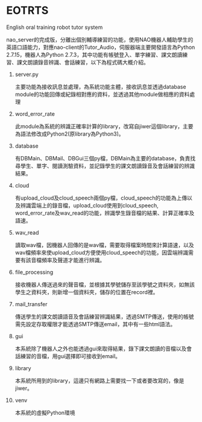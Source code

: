 # EOTRTS
English oral training robot tutor system


nao_server的完成版，分離出個別輔導練習的功能，使用NAO機器人輔助學生的英語口語能力，對應nao-client的Tutor_Audio，伺服器端主要開發語言為Python 2.7.15，機器人為Python 2.7.3，其中功能有帳號登入、單字練習、課文朗讀練習、課文朗讀錄音辨識、會話練習，以下為程式碼大概介紹。

1. server.py
    
    主要功能為接收訊息並處理，為系統功能主體，接收訊息並透過database module的功能回傳或紀錄相對應的資料，並透過其他module做相應的資料處理

2. word_error_rate
   
   此module為系統的辨識正確率計算的library，改寫自jiwer這個library，主要為語法修改成Python2(原library為Python3)。

3. database
    
    有DBMain、DBMail、DBGui三個py檔，DBMain為主要的database，負責找尋學生、單字、閱讀測驗資料，並記錄學生的課文朗讀錄音及會話練習的辨識結果。

4. cloud
    
    有upload_cloud及cloud_speech兩個py檔，cloud_speech的功能為上傳以及辨識雲端上的錄音檔，upload_cloud使用到cloud_speech, word_error_rate及wav_read的功能，辨識學生錄音檔的結果、計算正確率及語速。

5. wav_read
    
    讀取wav檔，因機器人回傳的是wav檔，需要取得檔案時間來計算語速，以及wav檔頻率來使upload_cloud方便使用cloud_speech的功能，因雲端辨識需要有該音檔頻率及聲道才能進行辨識。

6. file_processing
    
    接收機器人傳送過來的聲音檔，並根據其學號儲存至該學號之資料夾，如無該學生之資料夾，則新增一個資料夾，儲存的位置在record裡。

7. mail_transfer
    
    傳送學生的課文朗讀語音及會話練習辨識結果，透過SMTP傳送，使用的帳號需先設定存取權限才能透過SMTP傳送email，其中有一些html語法。

8. gui
    
    本系統除了機器人之外也能透過gui來取得結果，錄下課文朗讀的音檔以及會話練習的音檔，用gui選擇即可接收到email。
    
9. library
    
    本系統所用到的library，這邊只有網路上需要找一下或者要改寫的，像是jiwer。
    
 10. venv
     
     本系統的虛擬Python環境
